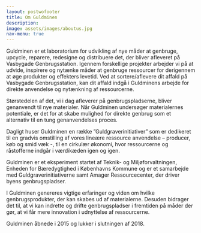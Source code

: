 ```yaml
---
layout: postwofooter
title: Om Guldminen
description:
image: assets/images/aboutus.jpg
nav-menu: true
---
```




Guldminen er et laboratorium for udvikling af nye måder at genbruge, upcycle, reparere, redesigne og distribuere det, der bliver afleveret på Vasbygade Genbrugsstation. Igennem forskellige projekter arbejder vi på at udvide, inspirere og nytænke måder at genbruge ressourcer for derigennem at øge produkter og effekters levetid. Ved at sortere/aflevere dit affald på Vasbygade Genbrugsstation, kan dit affald indgå i Guldminens arbejde for direkte anvendelse og nytænkning af ressourcerne.

Størstedelen af det, vi i dag afleverer på genbrugspladserne, bliver genanvendt til nye materialer. Når Guldminen undersøger materialernes potentiale, er det for at skabe mulighed for direkte genbrug som et alternativ til en tung genanvendelses proces.

Dagligt huser Guldminen en række ”Guldgraverinitiativer” som er dedikeret til en gradvis omstilling af vores lineære ressource anvendelse – producer, køb og smid væk -, til en cirkulær økonomi, hvor ressourcerne og råstofferne indgår i værdikæden igen og igen.

Guldminen er et eksperiment startet af Teknik- og Miljøforvaltningen, Enheden for Bæredygtighed i Københavns Kommune og er et samarbejde med Guldgraverinitiativerne samt Amager Ressourcecenter, der driver byens genbrugspladser.

I Guldminen genereres vigtige erfaringer og viden om hvilke genbrugsprodukter, der kan skabes ud af materialerne. Desuden bidrager det til, at vi kan indrette og drifte genbrugspladser i fremtiden på måder der gør, at vi får mere innovation i udnyttelse af ressourcerne. 

Guldminen åbnede i 2015 og lukker i slutningen af 2018.

